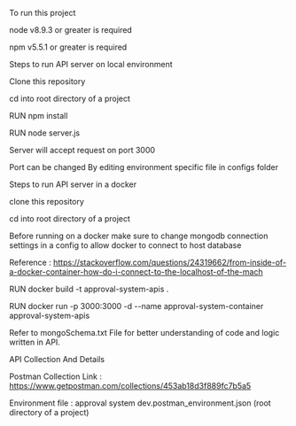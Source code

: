 To run this project 

node v8.9.3 or greater is required 

npm v5.5.1 or greater is required 



Steps to run API server  on local environment

Clone this repository

cd into root directory of a project

RUN npm install

RUN node server.js




Server will accept request on port 3000

Port can be changed By editing environment specific file in configs folder

Steps to run API server in a docker

clone this repository

cd into root directory of a project

Before running on a docker make sure to change mongodb connection settings in a config to allow docker to connect to host database

Reference :  https://stackoverflow.com/questions/24319662/from-inside-of-a-docker-container-how-do-i-connect-to-the-localhost-of-the-mach

RUN docker build -t approval-system-apis .

RUN docker run -p 3000:3000 -d --name approval-system-container approval-system-apis



Refer to mongoSchema.txt File for better understanding of code and logic written in API.



API Collection And Details

Postman Collection Link : https://www.getpostman.com/collections/453ab18d3f889fc7b5a5

Environment file : approval system dev.postman_environment.json (root directory of a project)
